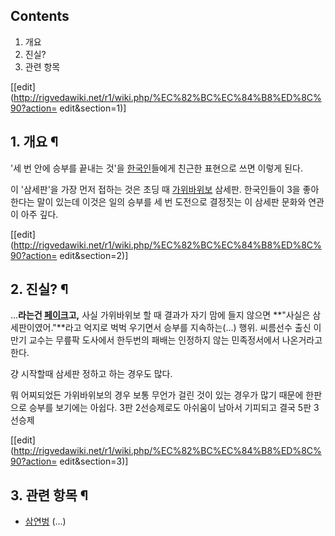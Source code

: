 ## Contents

    

1. 개요 
2. 진실? 
3. 관련 항목 

[[edit](http://rigvedawiki.net/r1/wiki.php/%EC%82%BC%EC%84%B8%ED%8C%90?action=
edit&section=1)]

## 1. 개요 ¶

'세 번 안에 승부를 끝내는 것'을 [한국인](%ED%95%9C%EA%B5%AD%EC%9D%B8.md)들에게 친근한 표현으로 쓰면
이렇게 된다.

  

이 '삼세판'을 가장 먼저 접하는 것은 초딩 때
[가위바위보](%EA%B0%80%EC%9C%84%EB%B0%94%EC%9C%84%EB%B3%B4.md) 삼세판. 한국인들이 3을
좋아한다는 말이 있는데 이것은 일의 승부를 세 번 도전으로 결정짓는 이 삼세판 문화와 연관이 아주 깊다.

[[edit](http://rigvedawiki.net/r1/wiki.php/%EC%82%BC%EC%84%B8%ED%8C%90?action=
edit&section=2)]

## 2. 진실? ¶

...**라는건 [페이크](%ED%8E%98%EC%9D%B4%ED%81%AC.md)고,** 사실 가위바위보 할 때 결과가 자기 맘에
들지 않으면 **"사실은 삼세판이였어."**라고 억지로 벅벅 우기면서 승부를 지속하는(...) 행위. 씨름선수 출신 이만기 교수는 무릎팍
도사에서 한두번의 패배는 인정하지 않는 민족정서에서 나온거라고 한다.

  

걍 시작할때 삼세판 정하고 하는 경우도 많다.

  

뭐 어찌되었든 가위바위보의 경우 보통 무언가 걸린 것이 있는 경우가 많기 때문에 한판으로 승부를 보기에는 아쉽다. 3판 2선승제로도 아쉬움이
남아서 기피되고 결국 5판 3선승제

  

[[edit](http://rigvedawiki.net/r1/wiki.php/%EC%82%BC%EC%84%B8%ED%8C%90?action=
edit&section=3)]

## 3. 관련 항목 ¶

  * [삼연벙](%EC%82%BC%EC%97%B0%EB%B2%99.md) (...)

